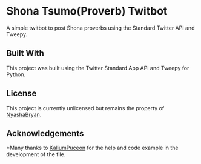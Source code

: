 Shona Tsumo(Proverb) Twitbot
============================

A simple twitbot to post Shona proverbs using the Standard Twitter API and Tweepy. 
## Built With

This project was built using the Twitter Standard App API and Tweepy for Python. 
 
## License

This project is currently unlicensed but remains the property of [NyashaBryan](https://github.com/nyashabryan).

## Acknowledgements

*Many thanks to [KaliumPuceon](https://github.com/KaliumPuceon) for the help and code example in the development of the file.

